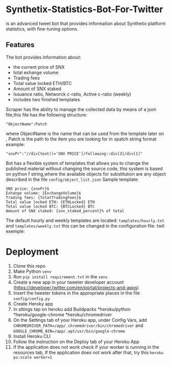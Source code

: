 # Synthetix-Statistics-Bot-For-Twitter
is an advanced tweet bot that provides information about Synthetix platform statistics, with fine-tuning options.
## Features
The bot provides information about:
* the current price of SNX
* total exhange volume
* Trading fees
* Total value locked ETH/BTC
* Amount of SNX staked
* Issuance ratio, Networck c-ratio, Active c-ratio (weekly)
* includes two finished templates 

Scraper has the ability to manage the collected data by means of a json file,this file has the following structure:
```
"ObjectName":Patch
```
where ObjectName is the name that can be used from the template later on , Patch is the path to the item you are looking for in xpatch string format
example:
```
"snxPr":"//div[text()='SNX PRICE']/following::div[3]/div[1]"
```

Bot has a flexible system of templates that allows you to change the published material without changing the source code, this system is based on python f string,where the available objects for substitution are any object described in the file `config/object_list.json`
Sample template:
```
SNX price: {snxPr}$
Exhange volume: {ExchangeVolume}$
Trading fees: {TotatTradingFees}$
Total value locked ETH: {ETHLocked} ETH
Total value locked BTC: {BTCLocked} BTC
Amount of SNX staked: {snx_staked_percent}% of total
```
The default hourly and weekly templates are located: `tamplates/hourly.txt` and `tamplates/weekly.txt` this can be changed in the configuration file.
twit exemple:

# Deployment
1. Clone this repo
2. Make Python `venv`
3. Run `pip install requirement.txt` in the `venv`
4. Create a new app in your tweeter developer account (https://developer.twitter.com/en/portal/projects-and-apps)
5. Insert the tweeter tokens in the appropriate places in the file  `config/config.py`
6. Create Heroky app
7. In sttings tap on heroku add Buildpacks *heroku/python *heroku/google-chrome *heroku/chromedriver
8. On the Settings tab of your Heroku app, under Config Vars, add `CHROMEDRIVER_PATH=/app/.chromedriver/bin/chromedriver` and `GOOGLE_CHROME_BIN=/app/.apt/usr/bin/google-chrome`
9. Install Heroku CLI
10. Follow the instruction on the Deploy tab of your Heroku App
11. If the application does not work check if your worker is running in the resources tab, If the application does not work after that, try this `heroku ps:scale worker=1`
